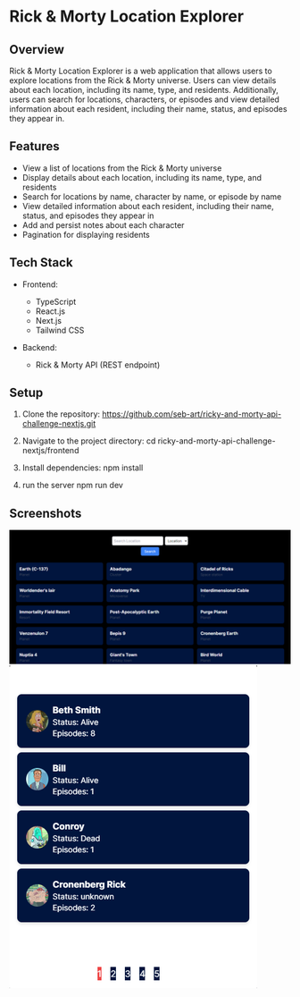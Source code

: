 # Rick & Morty Location Explorer

## Overview
Rick & Morty Location Explorer is a web application that allows users to explore locations from the Rick & Morty universe. Users can view details about each location, including its name, type, and residents. Additionally, users can search for locations, characters, or episodes and view detailed information about each resident, including their name, status, and episodes they appear in.

## Features
- View a list of locations from the Rick & Morty universe
- Display details about each location, including its name, type, and residents
- Search for locations by name, character by name, or episode by name
- View detailed information about each resident, including their name, status, and episodes they appear in
- Add and persist notes about each character
- Pagination for displaying residents

## Tech Stack
- Frontend:
  - TypeScript
  - React.js
  - Next.js
  - Tailwind CSS

- Backend:
  - Rick & Morty API (REST endpoint)

## Setup
1. Clone the repository:
https://github.com/seb-art/ricky-and-morty-api-challenge-nextjs.git

2. Navigate to the project directory:
cd ricky-and-morty-api-challenge-nextjs/frontend

3. Install dependencies:
npm install
4. run the server
npm run dev
## Screenshots
![Rick & Morty Location Explorer](/home.png)
![Rick & Morty Location Explorer](/residents.png)